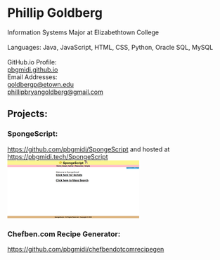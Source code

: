 # Phillip Goldberg
Information Systems Major at Elizabethtown College<br><br>Languages: Java, JavaScript, HTML, CSS, Python, Oracle SQL, MySQL<br><br>
GitHub.io Profile:<br>
<a href="https://pbgmidi.github.io">pbgmidi.github.io<br></a>
Email Addresses:<br>
goldbergp@etown.edu<br>
phillipbryangoldberg@gmail.com

## Projects:
### SpongeScript:
https://github.com/pbgmidi/SpongeScript and hosted at https://pbgmidi.tech/SpongeScript<br>
<a href="https://pbgmidi.tech/SpongeScript"><img src="https://github.com/pbgmidi/SpongeScript/blob/main/imgs/spongescript-thumb.png"/></a>
<br>
### Chefben.com Recipe Generator:
https://github.com/pbgmidi/chefbendotcomrecipegen
